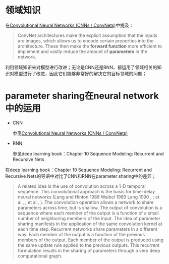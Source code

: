 # 领域知识

在[Convolutional Neural Networks (CNNs / ConvNets)](http://cs231n.github.io/convolutional-networks/)中提及：

> ConvNet architectures make the explicit assumption that the inputs are images, which allows us to encode certain properties into the architecture. These then make the **forward function** more efficient to implement and vastly reduce the amount of **parameters** in the network.

利用领域知识来对模型进行改进；无论是CNN还是RNN，都运用了领域相关的知识对模型进行了改进，因此它们能够非常好的解决它的目标领域的问题；

# parameter sharing在neural network中的运用

- CNN

  参见[Convolutional Neural Networks (CNNs / ConvNets)](http://cs231n.github.io/convolutional-networks/)

- RNN

  参见deep learning book：Chapter 10 Sequence Modeling: Recurrent and Recursive Nets

在deep learning book：Chapter 10 Sequence Modeling: Recurrent and Recursive Nets的导语中对比了CNN和RNN在parameter sharing中的差异；

> A related idea is the use of convolution across a 1-D temporal sequence. This convolutional approach is the basis for time-delay neural networks (Lang and Hinton 1988 Waibel 1989 Lang 1990 , ; et al., ; et al., ). The convolution operation allows a network to share parameters across time, but is shallow. The output of convolution is a sequence where each member of the output is a function of a small number of neighboring members of the input. The idea of parameter sharing manifests in the application of the same convolution kernel at each time step. Recurrent networks share parameters in a different way. Each member of the output is a function of the previous members of the output. Each member of the output is produced using the same update rule applied to the previous outputs. This recurrent formulation results in the sharing of parameters through a very deep computational graph.


